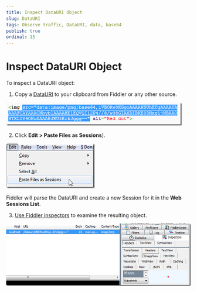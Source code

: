 ```yaml
---
title: Inspect DataURI Object
slug: DataURI
tags: Observe traffic, DataURI, data, base64
publish: true
ordinal: 15
---
```


Inspect DataURI Object
======================

To inspect a DataURI object:

1. Copy a [DataURI][1] to your clipboard from Fiddler or any other source.

 ![Copy DataURI][2]

2. Click **Edit > Paste Files as Sessions**].

 ![Paste Files as Sessions][3]

 Fiddler will parse the DataURI and create a new Session for it in the **Web Sessions List**.

3. [Use Fiddler inspectors][4] to examine the resulting object.

 ![Inspect Object][5]

[1]: http://en.wikipedia.org/wiki/Data_URI_scheme
[2]: ../../images/DataURI/CopyDataURI.png
[3]: ../../images/DataURI/PasteFiles.png
[4]: ./ViewSessionContent
[5]: ../../images/DataURI/InspectObject.png